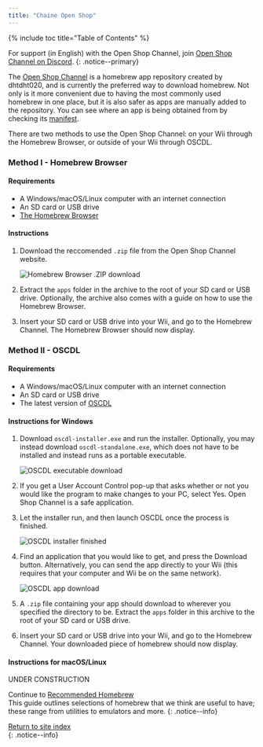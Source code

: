 ```yaml
---
title: "Chaine Open Shop"
---
```


{% include toc title="Table of Contents" %}

For support (in English) with the Open Shop Channel, join [Open Shop Channel on Discord](https://discord.gg/osc).
{: .notice--primary}

The [Open Shop Channel](https://oscwii.org/) is a homebrew app repository created by dhtdht020, and is currently the preferred way to download homebrew. Not only is it more convenient due to having the most commonly used homebrew in one place, but it is also safer as apps are manually added to the repository. You can see where an app is being obtained from by checking its [manifest](https://github.com/OpenShopChannel/Apps/tree/master/contents).

There are two methods to use the Open Shop Channel: on your Wii through the Homebrew Browser, or outside of your Wii through OSCDL.

### Method I - Homebrew Browser

#### Requirements

+ A Windows/macOS/Linux computer with an internet connection
+ An SD card or USB drive
+ [The Homebrew Browser](https://oscwii.org/library/app/homebrew_browser)

#### Instructions

1. Download the reccomended `.zip` file from the Open Shop Channel website.

    ![Homebrew Browser .ZIP download](/images/osc/zip-download-HBB.png)

1. Extract the `apps` folder in the archive to the root of your SD card or USB drive. Optionally, the archive also comes with a guide on how to use the Homebrew Browser.
1. Insert your SD card or USB drive into your Wii, and go to the Homebrew Channel. The Homebrew Browser should now display.

### Method II - OSCDL

#### Requirements

+ A Windows/macOS/Linux computer with an internet connection
+ An SD card or USB drive
+ The latest version of [OSCDL](https://github.com/dhtdht020/osc-dl/releases/latest)

#### Instructions for Windows

1. Download `oscdl-installer.exe` and run the installer. Optionally, you may instead download `oscdl-standalone.exe`, which does not have to be installed and instead runs as a portable executable.

    ![OSCDL executable download](/images/osc/exe-download-OSCDL.png)

1. If you get a User Account Control pop-up that asks whether or not you would like the program to make changes to your PC, select Yes. Open Shop Channel is a safe application.
1. Let the installer run, and then launch OSCDL once the process is finished.

    ![OSCDL installer finished](/images/osc/install-finished-OSCDL.png)

1. Find an application that you would like to get, and press the Download button. Alternatively, you can send the app directly to your Wii (this requires that your computer and Wii be on the same network).

    ![OSCDL app download](/images/osc/app-download-OSCDL.png)

1. A `.zip` file containing your app should download to wherever you specified the directory to be. Extract the `apps` folder in this archive to the root of your SD card or USB drive.
1. Insert your SD card or USB drive into your Wii, and go to the Homebrew Channel. Your downloaded piece of homebrew should now display.

#### Instructions for macOS/Linux

UNDER CONSTRUCTION

Continue to [Recommended Homebrew](recommended-homebrew)<br> This guide outlines selections of homebrew that we think are useful to have; these range from utilities to emulators and more.
{: .notice--info}

[Return to site index](site-navigation)<br>
{: .notice--info}
